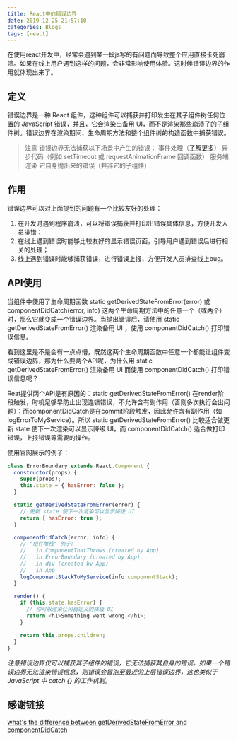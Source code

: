 ```yaml
---
title: React中的错误边界
date: 2019-12-25 21:57:10
categories: Blogs
tags: [react]
---
```

在使用react开发中，经常会遇到某一段js写的有问题而导致整个应用直接卡死崩溃。如果在线上用户遇到这样的问题，会非常影响使用体验。这时候错误边界的作用就体现出来了。<!--more-->

## 定义
错误边界是一种 React 组件，这种组件可以捕获并打印发生在其子组件树任何位置的 JavaScript 错误，并且，它会渲染出备用 UI，而不是渲染那些崩溃了的子组件树。错误边界在渲染期间、生命周期方法和整个组件树的构造函数中捕获错误。
> 注意
错误边界无法捕获以下场景中产生的错误：
事件处理（[了解更多](https://react.docschina.org/docs/error-boundaries.html#how-about-event-handlers)）
异步代码（例如 setTimeout 或 requestAnimationFrame 回调函数）
服务端渲染
它自身抛出来的错误（并非它的子组件）

## 作用
错误边界可以对上面提到的问题有一个比较友好的处理：
1. 在开发时遇到程序崩溃，可以将错误捕获并打印出错误具体信息，方便开发人员排错；
2. 在线上遇到错误时能够比较友好的显示错误页面，引导用户遇到错误后进行相关的处理；
3. 线上遇到错误时能够捕获错误，进行错误上报，方便开发人员排查线上bug。

## API使用
当组件中使用了生命周期函数 static getDerivedStateFromError(error) 或 componentDidCatch(error, info) 这两个生命周期方法中的任意一个（或两个）时，那么它就变成一个错误边界。当抛出错误后，请使用 static getDerivedStateFromError() 渲染备用 UI ，使用 componentDidCatch() 打印错误信息。

看到这里是不是会有一点点懵，既然这两个生命周期函数中任意一个都能让组件变成错误边界，那为什么要两个API呢，为什么用 static getDerivedStateFromError() 渲染备用 UI 而使用 componentDidCatch() 打印错误信息呢？

Reat提供两个API是有原因的：static getDerivedStateFromError() 在render阶段触发，时机足够早防止出现连锁错误，不允许含有副作用（否则多次执行会出问题）；而componentDidCatch是在commit阶段触发，因此允许含有副作用（如logErrorToMyService）。所以 static getDerivedStateFromError() 比较适合做更新 state 使下一次渲染可以显示降级 UI，而 componentDidCatch() 适合做打印错误，上报错误等需要的操作。

使用官网展示的例子：
```javascript
class ErrorBoundary extends React.Component {
  constructor(props) {
    super(props);
    this.state = { hasError: false };
  }

  static getDerivedStateFromError(error) {
    // 更新 state 使下一次渲染可以显示降级 UI
    return { hasError: true };
  }

  componentDidCatch(error, info) {
    // "组件堆栈" 例子:
    //   in ComponentThatThrows (created by App)
    //   in ErrorBoundary (created by App)
    //   in div (created by App)
    //   in App
    logComponentStackToMyService(info.componentStack);
  }

  render() {
    if (this.state.hasError) {
      // 你可以渲染任何自定义的降级 UI
      return <h1>Something went wrong.</h1>;
    }

    return this.props.children; 
  }
}
```

*注意错误边界仅可以捕获其子组件的错误，它无法捕获其自身的错误。如果一个错误边界无法渲染错误信息，则错误会冒泡至最近的上层错误边界，这也类似于 JavaScript 中 catch {} 的工作机制。*

## 感谢链接
[what's the difference between getDerivedStateFromError and componentDidCatch](https://stackoverflow.com/questions/52962851/whats-the-difference-between-getderivedstatefromerror-and-componentdidcatch)
